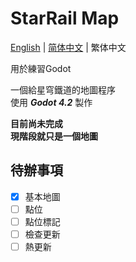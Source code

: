 # StarRail Map
[English](../README.md) | [简体中文](README_zh-cn.md) | 繁体中文

用於練習Godot

一個給星穹鐵道的地圖程序  
使用 ***Godot 4.2*** 製作

**目前尚未完成**  
**現階段就只是一個地圖**

## 待辦事項
- [x] 基本地圖  
- [ ] 點位  
- [ ] 點位標記  
- [ ] 檢查更新  
- [ ] 熱更新  